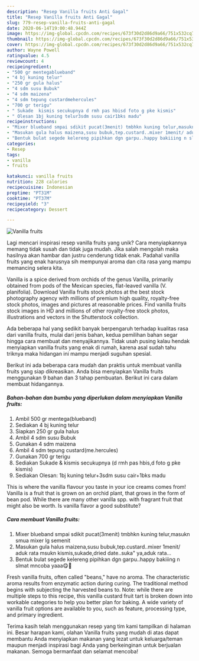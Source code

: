 ```yaml
---
description: "Resep Vanilla fruits Anti Gagal"
title: "Resep Vanilla fruits Anti Gagal"
slug: 779-resep-vanilla-fruits-anti-gagal
date: 2020-06-14T19:00:48.944Z
image: https://img-global.cpcdn.com/recipes/673f30d2d86d9a66/751x532cq70/vanilla-fruits-foto-resep-utama.jpg
thumbnail: https://img-global.cpcdn.com/recipes/673f30d2d86d9a66/751x532cq70/vanilla-fruits-foto-resep-utama.jpg
cover: https://img-global.cpcdn.com/recipes/673f30d2d86d9a66/751x532cq70/vanilla-fruits-foto-resep-utama.jpg
author: Wayne Powell
ratingvalue: 4.5
reviewcount: 4
recipeingredient:
- "500 gr mentegablueband"
- "4 bj kuning telur"
- "250 gr gula halus"
- "4 sdm susu Bubuk"
- "4 sdm maizena"
- "4 sdm tepung custardmehercules"
- "700 gr terigu"
- " Sukade  kismis secukupnya d rmh pas hbisd foto g pke kismis"
- " Olesan 1bj kuning telur3sdm susu cair1bks madu"
recipeinstructions:
- "Mixer blueband smpai sdikit pucat(3menit) tmbhkn kuning telur,masukn smua mixer lg semenit"
- "Masukan gula halus maizena,susu bubuk,tep.custard..mixer 1menit/ aduk rata msukn kismis,sukade,dried date..suka&#34; ya,aduk rata..."
- "Bentuk bulat segede kelereng pipihkan dgn garpu..happy bakiiing n slmat mncoba yaaa😋🙏"
categories:
- Resep
tags:
- vanilla
- fruits

katakunci: vanilla fruits 
nutrition: 228 calories
recipecuisine: Indonesian
preptime: "PT31M"
cooktime: "PT37M"
recipeyield: "3"
recipecategory: Dessert

---
```



![Vanilla fruits](https://img-global.cpcdn.com/recipes/673f30d2d86d9a66/751x532cq70/vanilla-fruits-foto-resep-utama.jpg)

Lagi mencari inspirasi resep vanilla fruits yang unik? Cara menyiapkannya memang tidak susah dan tidak juga mudah. Jika salah mengolah maka hasilnya akan hambar dan justru cenderung tidak enak. Padahal vanilla fruits yang enak harusnya sih mempunyai aroma dan cita rasa yang mampu memancing selera kita.

Vanilla is a spice derived from orchids of the genus Vanilla, primarily obtained from pods of the Mexican species, flat-leaved vanilla (V. planifolia). Download Vanilla fruits stock photos at the best stock photography agency with millions of premium high quality, royalty-free stock photos, images and pictures at reasonable prices. Find vanilla fruits stock images in HD and millions of other royalty-free stock photos, illustrations and vectors in the Shutterstock collection.

Ada beberapa hal yang sedikit banyak berpengaruh terhadap kualitas rasa dari vanilla fruits, mulai dari jenis bahan, kedua pemilihan bahan segar hingga cara membuat dan menyajikannya. Tidak usah pusing kalau hendak menyiapkan vanilla fruits yang enak di rumah, karena asal sudah tahu triknya maka hidangan ini mampu menjadi suguhan spesial.


Berikut ini ada beberapa cara mudah dan praktis untuk membuat vanilla fruits yang siap dikreasikan. Anda bisa menyiapkan Vanilla fruits menggunakan 9 bahan dan 3 tahap pembuatan. Berikut ini cara dalam membuat hidangannya.

<!--inarticleads1-->

##### Bahan-bahan dan bumbu yang diperlukan dalam menyiapkan Vanilla fruits:

1. Ambil 500 gr mentega(blueband)
1. Sediakan 4 bj kuning telur
1. Siapkan 250 gr gula halus
1. Ambil 4 sdm susu Bubuk
1. Gunakan 4 sdm maizena
1. Ambil 4 sdm tepung custard(me.hercules)
1. Gunakan 700 gr terigu
1. Sediakan  Sukade &amp; kismis secukupnya (d rmh pas hbis,d foto g pke kismis)
1. Sediakan  Olesan: 1bj kuning telur+3sdm susu cair+1bks madu


This is where the vanilla flavour you taste in your ice creams comes from! Vanilla is a fruit that is grown on an orchid plant, that grows in the form of bean pod. While there are many other vanilla spp. with fragrant fruit that might also be worth. Is vanilla flavor a good substitute? 

<!--inarticleads2-->

##### Cara membuat Vanilla fruits:

1. Mixer blueband smpai sdikit pucat(3menit) tmbhkn kuning telur,masukn smua mixer lg semenit
1. Masukan gula halus maizena,susu bubuk,tep.custard..mixer 1menit/ aduk rata msukn kismis,sukade,dried date..suka&#34; ya,aduk rata...
1. Bentuk bulat segede kelereng pipihkan dgn garpu..happy bakiiing n slmat mncoba yaaa😋🙏


Fresh vanilla fruits, often called &#34;beans,&#34; have no aroma. The characteristic aroma results from enzymatic action during curing. The traditional method begins with subjecting the harvested beans to. Note: while there are multiple steps to this recipe, this vanilla custard fruit tart is broken down into workable categories to help you better plan for baking. A wide variety of vanilla fruit options are available to you, such as feature, processing type, and primary ingredient. 

Terima kasih telah menggunakan resep yang tim kami tampilkan di halaman ini. Besar harapan kami, olahan Vanilla fruits yang mudah di atas dapat membantu Anda menyiapkan makanan yang lezat untuk keluarga/teman maupun menjadi inspirasi bagi Anda yang berkeinginan untuk berjualan makanan. Semoga bermanfaat dan selamat mencoba!
